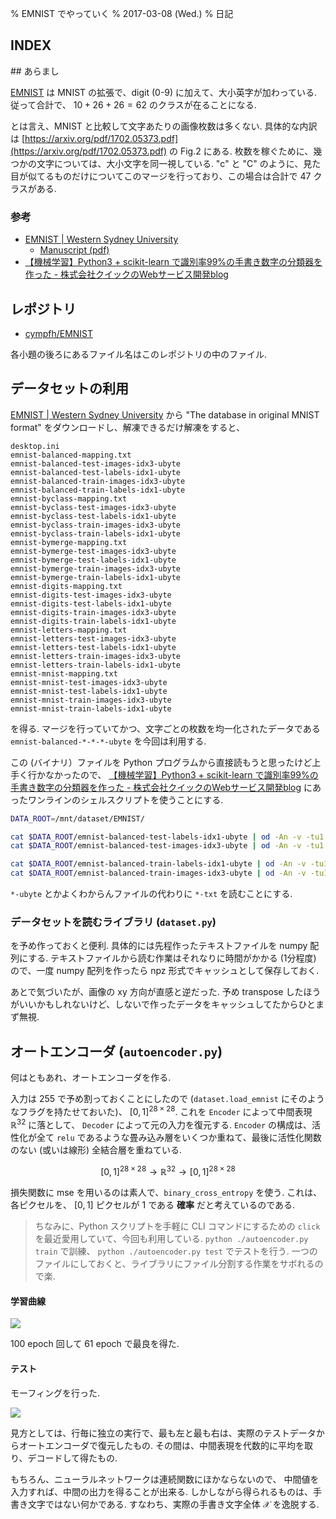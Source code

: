 % EMNIST でやっていく
% 2017-03-08 (Wed.)
% 日記

## INDEX

<div id="toc"></div>
## あらまし

[EMNIST](https://www.westernsydney.edu.au/bens/home/reproducible_research/emnist)
は MNIST の拡張で、digit (0-9) に加えて、大小英字が加わっている.
従って合計で、 $10+26+26=62$ のクラスが在ることになる.

とは言え、MNIST と比較して文字あたりの画像枚数は多くない.
具体的な内訳は
[https://arxiv.org/pdf/1702.05373.pdf](https://arxiv.org/pdf/1702.05373.pdf)
の Fig.2 にある.
枚数を稼ぐために、幾つかの文字については、大小文字を同一視している.
"c" と "C" のように、見た目が似てるものだけについてこのマージを行っており、この場合は合計で 47 クラスがある.

### 参考

- [EMNIST | Western Sydney University](https://www.westernsydney.edu.au/bens/home/reproducible_research/emnist)
    - [Manuscript (pdf)](https://arxiv.org/pdf/1702.05373.pdf)
- [【機械学習】Python3 + scikit-learn で識別率99%の手書き数字の分類器を作った - 株式会社クイックのWebサービス開発blog](http://aimstogeek.hatenablog.com/entry/2016/03/27/190548)

## レポジトリ

- [cympfh/EMNIST](https://github.com/cympfh/EMNIST/)

各小題の後ろにあるファイル名はこのレポジトリの中のファイル.


## データセットの利用

[EMNIST | Western Sydney University](https://www.westernsydney.edu.au/bens/home/reproducible_research/emnist)
から "The database in original MNIST format" をダウンロードし、解凍できるだけ解凍をすると、

```
desktop.ini
emnist-balanced-mapping.txt
emnist-balanced-test-images-idx3-ubyte
emnist-balanced-test-labels-idx1-ubyte
emnist-balanced-train-images-idx3-ubyte
emnist-balanced-train-labels-idx1-ubyte
emnist-byclass-mapping.txt
emnist-byclass-test-images-idx3-ubyte
emnist-byclass-test-labels-idx1-ubyte
emnist-byclass-train-images-idx3-ubyte
emnist-byclass-train-labels-idx1-ubyte
emnist-bymerge-mapping.txt
emnist-bymerge-test-images-idx3-ubyte
emnist-bymerge-test-labels-idx1-ubyte
emnist-bymerge-train-images-idx3-ubyte
emnist-bymerge-train-labels-idx1-ubyte
emnist-digits-mapping.txt
emnist-digits-test-images-idx3-ubyte
emnist-digits-test-labels-idx1-ubyte
emnist-digits-train-images-idx3-ubyte
emnist-digits-train-labels-idx1-ubyte
emnist-letters-mapping.txt
emnist-letters-test-images-idx3-ubyte
emnist-letters-test-labels-idx1-ubyte
emnist-letters-train-images-idx3-ubyte
emnist-letters-train-labels-idx1-ubyte
emnist-mnist-mapping.txt
emnist-mnist-test-images-idx3-ubyte
emnist-mnist-test-labels-idx1-ubyte
emnist-mnist-train-images-idx3-ubyte
emnist-mnist-train-labels-idx1-ubyte
```

を得る.
マージを行っていてかつ、文字ごとの枚数を均一化されたデータである `emnist-balanced-*-*-*-ubyte` を今回は利用する.

この (バイナリ）ファイルを Python プログラムから直接読もうと思ったけど上手く行かなかったので、
[【機械学習】Python3 + scikit-learn で識別率99%の手書き数字の分類器を作った - 株式会社クイックのWebサービス開発blog](http://aimstogeek.hatenablog.com/entry/2016/03/27/190548)
にあったワンラインのシェルスクリプトを使うことにする.

```bash
DATA_ROOT=/mnt/dataset/EMNIST/

cat $DATA_ROOT/emnist-balanced-test-labels-idx1-ubyte | od -An -v -tu1 -j8 -w1 | tr -d ' ' > $DATA_ROOT/emnist-balanced-test-labels-idx1-txt
cat $DATA_ROOT/emnist-balanced-test-images-idx3-ubyte | od -An -v -tu1 -j16 -w784 | sed 's/^ *//' | tr -s ' ' > $DATA_ROOT/emnist-balanced-test-images-idx3-txt

cat $DATA_ROOT/emnist-balanced-train-labels-idx1-ubyte | od -An -v -tu1 -j8 -w1 | tr -d ' ' > $DATA_ROOT/emnist-balanced-train-labels-idx1-txt
cat $DATA_ROOT/emnist-balanced-train-images-idx3-ubyte | od -An -v -tu1 -j16 -w784 | sed 's/^ *//' | tr -s ' ' > $DATA_ROOT/emnist-balanced-train-images-idx3-txt
```

`*-ubyte` とかよくわからんファイルの代わりに `*-txt` を読むことにする.

### データセットを読むライブラリ (`dataset.py`)

を予め作っておくと便利.
具体的には先程作ったテキストファイルを numpy 配列にする.
テキストファイルから読む作業はそれなりに時間がかかる (1分程度) ので、一度 numpy 配列を作ったら npz 形式でキャッシュとして保存しておく.

あとで気づいたが、画像の xy 方向が直感と逆だった.
予め transpose したほうがいいかもしれないけど、しないで作ったデータをキャッシュしてたからひとまず無視.

## オートエンコーダ (`autoencoder.py`)

何はともあれ、オートエンコーダを作る.

入力は $255$ で予め割っておくことにしたので (`dataset.load_emnist` にそのようなフラグを持たせておいた)、
$[0, 1]^{28 \times 28}$.
これを `Encoder` によって中間表現 $\mathbb{R}^{32}$ に落として、 `Decoder` によって元の入力を復元する.
`Encoder` の構成は、活性化が全て `relu` であるような畳み込み層をいくつか重ねて、最後に活性化関数のない (或いは線形) 全結合層を重ねている.

$$[0, 1]^{28 \times 28} \to \mathbb{R}^{32} \to [0, 1]^{28 \times 28}$$

損失関数に mse を用いるのは素人で、`binary_cross_entropy` を使う.
これは、各ピクセルを、 $[0, 1]$ ピクセルが $1$ である **確率** だと考えているのである.

> ちなみに、Python スクリプトを手軽に CLI コマンドにするための `click` を最近愛用していて、今回も利用している.
> `python ./autoencoder.py train` で訓練、
> `python ./autoencoder.py test` でテストを行う.
> 一つのファイルにしておくと、ライブラリにファイル分割する作業をサボれるので楽.

#### 学習曲線

![](http://i.imgur.com/XaT6Xa5.png)

100 epoch 回して 61 epoch で最良を得た.

#### テスト

モーフィングを行った.

![](http://i.imgur.com/ZRRVFGV.png)

見方としては、行毎に独立の実行で、最も左と最も右は、実際のテストデータからオートエンコーダで復元したもの.
その間は、中間表現を代数的に平均を取り、デコードして得たもの.

もちろん、ニューラルネットワークは連続関数にほかならないので、
中間値を入力すれば、中間の出力を得ることが出来る.
しかしながら得られるものは、手書き文字ではない何かである.
すなわち、実際の手書き文字全体 $\mathcal{X}$ を逸脱する.

